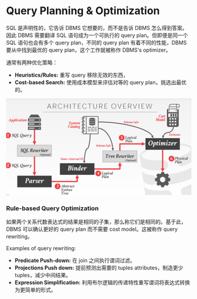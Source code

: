 # Query Planning & Optimization

SQL 是声明性的，它告诉 DBMS 它想要的，而不是告诉 DBMS 怎么得到答案。因此 DBMS 需要翻译 SQL 语句成为一个可执行的 query plan。但即便是同一个 SQL 语句也会有多个 query plan，不同的 query plan 有着不同的性能，DBMS 要从中找到最优的 query plan，这个工作就被称作 DBMS's optimizer。

通常有两种优化策略：
* **Heuristics/Rules:** 重写 query 移除无效的东西，
* **Cost-based Search:** 使用成本模型来评估对等的 query plan，挑选出最优的。

![](../.gitbook/assets/20220523230202.png)

### Rule-based Query Optimization

如果两个关系代数表达式的结果是相同的子集，那么称它们是相同的。基于此，DBMS 可以确认更好的 query plan 而不需要 cost model。这被称作 query rewriting。

Examples of query rewriting:
* **Predicate Push-down:** 在 join 之间执行谓词过滤。
* **Projections Push down:** 提前预测出需要的 tuples attributes，制造更少 tuples，减少中间结果。
* **Expression Simplification:** 利用布尔逻辑的传递特性重写谓词将表达式转换为更简单的形式。